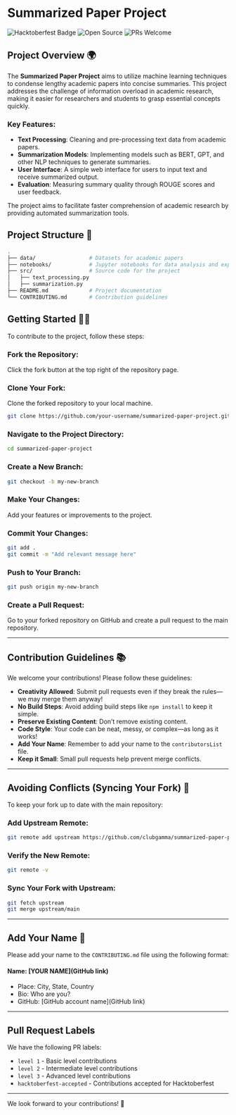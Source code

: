 # Summarized Paper Project

![Hacktoberfest Badge](https://img.shields.io/badge/Hacktoberfest-2024-blueviolet)
![Open Source](https://img.shields.io/badge/Open%20Source-Contributions%20Welcome-brightgreen)
![PRs Welcome](https://img.shields.io/badge/PRs-welcome-green)

## Project Overview 🌍

The **Summarized Paper Project** aims to utilize machine learning techniques to condense lengthy academic papers into concise summaries. This project addresses the challenge of information overload in academic research, making it easier for researchers and students to grasp essential concepts quickly.

### Key Features:

- **Text Processing**: Cleaning and pre-processing text data from academic papers.
- **Summarization Models**: Implementing models such as BERT, GPT, and other NLP techniques to generate summaries.
- **User Interface**: A simple web interface for users to input text and receive summarized output.
- **Evaluation**: Measuring summary quality through ROUGE scores and user feedback.

The project aims to facilitate faster comprehension of academic research by providing automated summarization tools.


## Project Structure 📁

```bash
.
├── data/                 # Datasets for academic papers
├── notebooks/            # Jupyter notebooks for data analysis and experimentation
├── src/                  # Source code for the project
│   ├── text_processing.py
│   ├── summarization.py
├── README.md             # Project documentation
└── CONTRIBUTING.md       # Contribution guidelines
```

## Getting Started 🤗🚀

To contribute to the project, follow these steps:

### Fork the Repository:

Click the fork button at the top right of the repository page.

### Clone Your Fork:

Clone the forked repository to your local machine.

```bash
git clone https://github.com/your-username/summarized-paper-project.git
```

### Navigate to the Project Directory:

```bash
cd summarized-paper-project
```

### Create a New Branch:

```bash
git checkout -b my-new-branch
```

### Make Your Changes:

Add your features or improvements to the project.

### Commit Your Changes:

```bash
git add .
git commit -m "Add relevant message here"
```

### Push to Your Branch:

```bash
git push origin my-new-branch
```

### Create a Pull Request:

Go to your forked repository on GitHub and create a pull request to the main repository.

---

## Contribution Guidelines 📚

We welcome your contributions! Please follow these guidelines:

- **Creativity Allowed**: Submit pull requests even if they break the rules—we may merge them anyway!
- **No Build Steps**: Avoid adding build steps like `npm install` to keep it simple.
- **Preserve Existing Content**: Don’t remove existing content.
- **Code Style**: Your code can be neat, messy, or complex—as long as it works!
- **Add Your Name**: Remember to add your name to the `contributorsList` file.
- **Keep it Small**: Small pull requests help prevent merge conflicts.

---

## Avoiding Conflicts (Syncing Your Fork) 🔄

To keep your fork up to date with the main repository:

### Add Upstream Remote:

```bash
git remote add upstream https://github.com/clubgamma/summarized-paper-project.git
```

### Verify the New Remote:

```bash
git remote -v
```

### Sync Your Fork with Upstream:

```bash
git fetch upstream
git merge upstream/main
```

---

## Add Your Name 🌟

Please add your name to the `CONTRIBUTING.md` file using the following format:

#### Name: [YOUR NAME](GitHub link)
- Place: City, State, Country
- Bio: Who are you?
- GitHub: [GitHub account name](GitHub link)

---

## Pull Request Labels

We have the following PR labels:

- `level 1` - Basic level contributions
- `level 2` - Intermediate level contributions
- `level 3` - Advanced level contributions
- `hacktoberfest-accepted` - Contributions accepted for Hacktoberfest

---

We look forward to your contributions! 🎉
